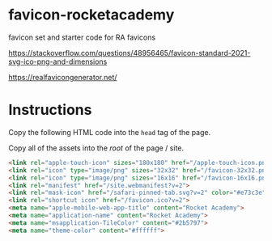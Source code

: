 # favicon-rocketacademy
favicon set and starter code for RA favicons

https://stackoverflow.com/questions/48956465/favicon-standard-2021-svg-ico-png-and-dimensions

https://realfavicongenerator.net/

# Instructions
Copy the following HTML code into the `head` tag of the page.

Copy all of the assets into the *root* of the page / site.

```html
<link rel="apple-touch-icon" sizes="180x180" href="/apple-touch-icon.png?v=2">
<link rel="icon" type="image/png" sizes="32x32" href="/favicon-32x32.png?v=2">
<link rel="icon" type="image/png" sizes="16x16" href="/favicon-16x16.png?v=2">
<link rel="manifest" href="/site.webmanifest?v=2">
<link rel="mask-icon" href="/safari-pinned-tab.svg?v=2" color="#e73c3e">
<link rel="shortcut icon" href="/favicon.ico?v=2">
<meta name="apple-mobile-web-app-title" content="Rocket Academy">
<meta name="application-name" content="Rocket Academy">
<meta name="msapplication-TileColor" content="#2b5797">
<meta name="theme-color" content="#ffffff">
```
